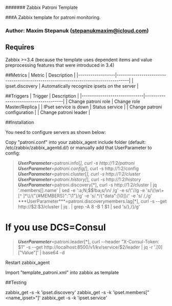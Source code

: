 ####### Zabbix Patroni Template

###A Zabbix template for patroni monitoring.

### Author: Maxim Stepanuk (stepanukmaxim@icloud.com)

## Requires

Zabbix >=3.4 (because the template uses dependent items and value preprocessing features that were introduced in 3.4)

##Metrics
|      Metric      | Description                                                                        |
|------------------|------------------------------------------------------------------------------------|
| ipset.discovery  | Automatically recognize ipsets on the server                                       |


##Triggers
|     Trigger                  |  Description                         |
|------------------------------|--------------------------------------|
| Change patroni role          | Change role Master/Replica           |
| IPset service is down        | Status service                       |
| Change patroni configuration | 
| Change patroni leader        | 

##Installation

You need to configure servers as shown below:

Copy "patroni.conf" into your zabbix_agent include folder (default: /etc/zabbix/zabbix_agentd.d/) or manually add that UserParameter to config:

> ***UserParameter***=patroni.info[*], curl -s http://$1:$2/patroni
> ***UserParameter***=patroni.config[*], curl -s http://$1:$2/config
> ***UserParameter***=patroni.cluster[*], curl -s http://$1:$2/cluster
> ***UserParameter***=patroni.history[*], curl -s http://$1:$2/history
> ***UserParameter***=patroni.discovery[*], curl -s http://$1:$2/cluster | jq '.members[].name' | sed -e ':a;N;$$!ba;s/\n/ /g' -e s/\"//g -e 's/\(\w\+[^ ]*\)/{"{#MEMBERS}":"\1"}/g' -e 's/.*/{"data":[\0]}/' -e 's/ /,/g'
> ***UserParameter***=patroni.discoverymembers.lag[*], curl -s --get http://$2:$3/cluster | jq . | grep -A 8 -B 1 $1 | sed 's/},/}/g'
# If you use DCS=Consul
> ***UserParameter***=patroni.leader[*], curl --header "X-Consul-Token: $1" -s --get http://localhost:8500/v1/kv/service/$2/leader | jq -r '.[0]["Value"]' | base64 -d


Restart zabbix_agent



Import "template_patroni.xml" into zabbix as template

##Testing

zabbix_get -s <ip> -k 'ipset.discovery'
zabbix_get -s <ip> -k 'ipset.members["<name_ipset>"]'
zabbix_get -s <ip> -k 'ipset.service'
